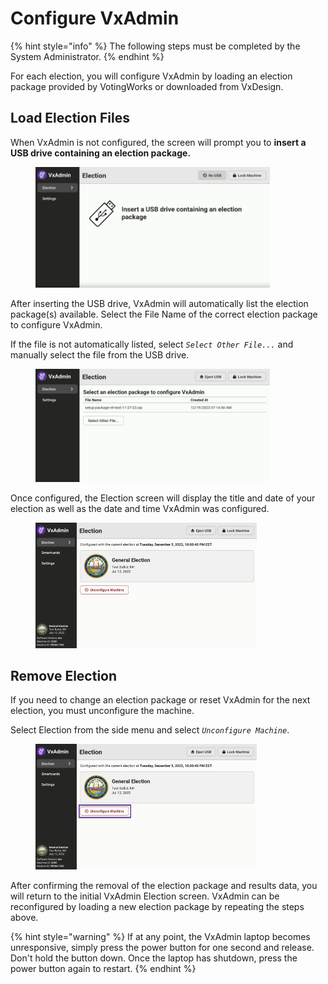 # Configure VxAdmin

{% hint style="info" %}
The following steps must be completed by the System Administrator.
{% endhint %}

For each election, you will configure VxAdmin by loading an election package provided by VotingWorks or downloaded from VxDesign.&#x20;

## Load Election Files

When VxAdmin is not configured, the screen will prompt you to **insert a** **USB drive containing an election package.**

<figure><img src="../user-manual/.gitbook/assets/image (898).png" alt="" width="375"><figcaption></figcaption></figure>

After inserting the USB drive, VxAdmin will automatically list the election package(s) available. Select the File Name of the correct election package to configure VxAdmin.&#x20;

If the file is not automatically listed, select _`Select Other File...`_ and manually select the file from the USB drive.&#x20;

<figure><img src="../user-manual/.gitbook/assets/image (897).png" alt="" width="375"><figcaption></figcaption></figure>

Once configured, the Election screen will display the title and date of your election as well as the date and time VxAdmin was configured.

<figure><img src="../user-manual/.gitbook/assets/image (896).png" alt="" width="354"><figcaption></figcaption></figure>

## Remove Election

If you need to change an election package or reset VxAdmin for the next election, you must unconfigure the machine.

Select Election from the side menu and select _`Unconfigure Machine`_.

<figure><img src="../user-manual/.gitbook/assets/image (895).png" alt="" width="354"><figcaption></figcaption></figure>

After confirming the removal of the election package and results data, you will return to the initial VxAdmin Election screen. VxAdmin can be reconfigured by loading a new election package by repeating the steps above.

{% hint style="warning" %}
If at any point, the VxAdmin laptop becomes unresponsive, simply press the power button for one second and release. Don't hold the button down. Once the laptop has shutdown, press the power button again to restart.
{% endhint %}
